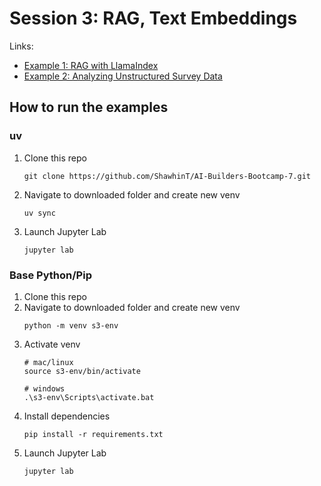 # Session 3: RAG, Text Embeddings

Links:
- [Example 1: RAG with LlamaIndex](https://github.com/ShawhinT/AI-Builders-Bootcamp-7/blob/main/session-3/example_2-rag_with_llamaindex.ipynb)
- [Example 2: Analyzing Unstructured Survey Data](https://github.com/ShawhinT/AI-Builders-Bootcamp-7/blob/main/session-3/example_1-unstructured_survey_analysis.ipynb)


## How to run the examples

### uv

1. Clone this repo
    ```
    git clone https://github.com/ShawhinT/AI-Builders-Bootcamp-7.git
    ```
2. Navigate to downloaded folder and create new venv
    ```
    uv sync
    ```
3. Launch Jupyter Lab
    ```
    jupyter lab
    ```

### Base Python/Pip

1. Clone this repo
2. Navigate to downloaded folder and create new venv
    ```
    python -m venv s3-env
    ```
3. Activate venv
    ```
    # mac/linux
    source s3-env/bin/activate
    
    # windows
    .\s3-env\Scripts\activate.bat
    ```
4. Install dependencies
    ```
    pip install -r requirements.txt
    ```
5. Launch Jupyter Lab
    ```
    jupyter lab
    ```
